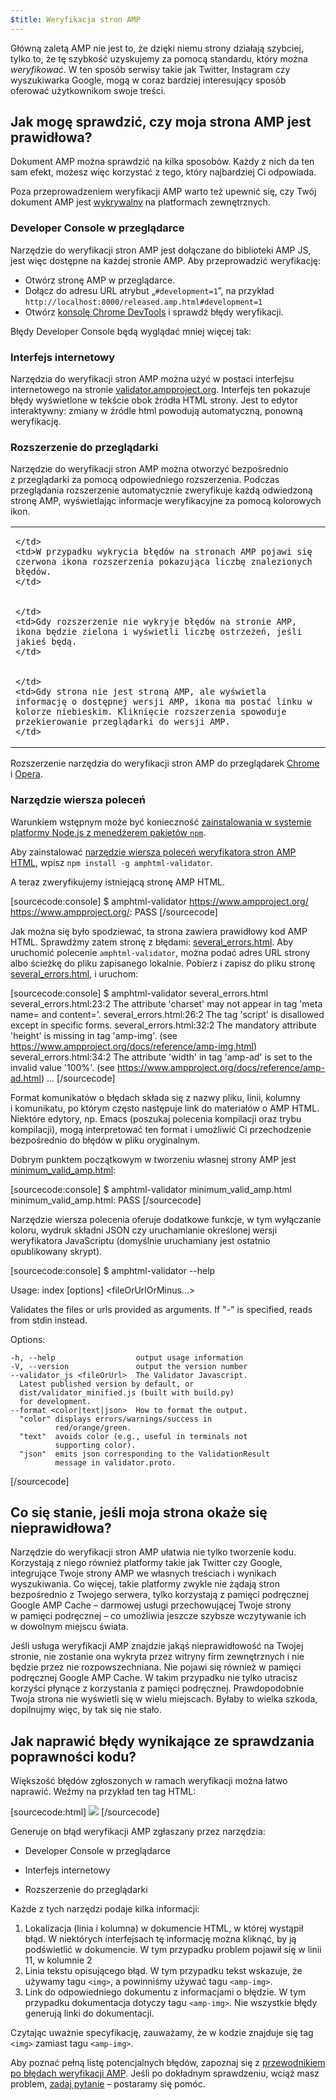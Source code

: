 ```yaml
---
$title: Weryfikacja stron AMP
---
```


Główną zaletą AMP nie jest to, że dzięki niemu strony działają szybciej, tylko to, że tę szybkość uzyskujemy za pomocą standardu, który można *weryfikować*. W ten sposób serwisy takie jak Twitter, Instagram czy wyszukiwarka Google, mogą w coraz bardziej interesujący sposób oferować użytkownikom swoje treści.

## Jak mogę sprawdzić, czy moja strona AMP jest prawidłowa?

Dokument AMP można sprawdzić na kilka sposobów. Każdy z nich da ten sam efekt, możesz więc korzystać z tego, który najbardziej Ci odpowiada.

Poza przeprowadzeniem weryfikacji AMP warto też upewnić się, czy Twój dokument AMP jest [wykrywalny](/docs/guides/discovery.html) na platformach zewnętrznych.

### Developer Console w przeglądarce

Narzędzie do weryfikacji stron AMP jest dołączane do biblioteki AMP JS, jest więc dostępne na każdej stronie AMP. Aby przeprowadzić weryfikację:

  * Otwórz stronę AMP w przeglądarce.
  * Dołącz do adresu URL atrybut „`#development=1`”, na przykład `http://localhost:8000/released.amp.html#development=1`
  * Otwórz [konsolę Chrome DevTools](https://developers.google.com/web/tools/chrome-devtools/debug/console/) i sprawdź błędy weryfikacji.

Błędy Developer Console będą wyglądać mniej więcej tak:

<amp-img src="/static/img/docs/validator_errors.png" width="713" height="243" alt="Zrzut ekranu narzędzia do weryfikacji stron AMP w konsoli chrome" layout="responsive"></amp-img>


### Interfejs internetowy

Narzędzia do weryfikacji stron AMP można użyć w postaci interfejsu internetowego
na stronie [validator.ampproject.org](https://validator.ampproject.org/). Interfejs ten pokazuje błędy wyświetlone w tekście obok źródła HTML strony.
Jest to edytor interaktywny: zmiany w źródle html powodują automatyczną, ponowną weryfikację.

<amp-img src="/static/img/docs/validator_web_ui.png" width="660" height="507" alt="Zrzut ekranu ze strony validator.ampproject.org z przykładami błędów." layout="responsive"></amp-img>


### Rozszerzenie do przeglądarki

Narzędzie do weryfikacji stron AMP można otworzyć bezpośrednio z przeglądarki za pomocą odpowiedniego rozszerzenia. Podczas przeglądania rozszerzenie automatycznie zweryfikuje każdą odwiedzoną stronę AMP, wyświetlając informacje weryfikacyjne za pomocą kolorowych ikon.

<table>
  <tr>
    <td>
      <amp-img src="/static/img/docs/validator_icon_invalid.png" width="20" height="20" alt="Czerwona ikona AMP informująca o nieprawidłowym dokumencie AMP." layout="fixed"></amp-img>
      
    </td>
    <td>W przypadku wykrycia błędów na stronach AMP pojawi się czerwona ikona rozszerzenia pokazująca liczbę znalezionych błędów.
    </td>
  </tr>
  <tr>
    <td>
      <amp-img src="/static/img/docs/validator_icon_valid.png" width="20" height="20" alt="Zielona ikona wskazująca poprawny dokument AMP." layout="fixed"></amp-img>
      
    </td>
    <td>Gdy rozszerzenie nie wykryje błędów na stronie AMP, ikona będzie zielona i wyświetli liczbę ostrzeżeń, jeśli jakieś będą.
    </td>
  </tr>
  <tr>
    <td>
      <amp-img src="/static/img/docs/validator_icon_link.png" width="20" height="20" alt="Niebieska ikona wskazująca po kliknięciu wariant AMP HTML." layout="fixed"></amp-img>
      
    </td>
    <td>Gdy strona nie jest stroną AMP, ale wyświetla informację o dostępnej wersji AMP, ikona ma postać linku w kolorze niebieskim. Kliknięcie rozszerzenia spowoduje przekierowanie przeglądarki do wersji AMP.
    </td>
  </tr>
</table>

Rozszerzenie narzędzia do weryfikacji stron AMP do przeglądarek [Chrome](https://chrome.google.com/webstore/detail/amp-validator/nmoffdblmcmgeicmolmhobpoocbbmknc) i [Opera](https://addons.opera.com/en-gb/extensions/details/amp-validator/).

### Narzędzie wiersza poleceń

Warunkiem wstępnym może być konieczność [zainstalowania w systemie platformy Node.js z menedżerem pakietów `npm`](https://docs.npmjs.com/getting-started/installing-node).

Aby zainstalować [narzędzie wiersza poleceń weryfikatora stron AMP HTML](https://www.npmjs.com/package/amphtml-validator), wpisz `npm install -g amphtml-validator`.

A teraz zweryfikujemy istniejącą stronę AMP HTML.

[sourcecode:console]
$ amphtml-validator https://www.ampproject.org/
https://www.ampproject.org/: PASS
[/sourcecode]

Jak można się było spodziewać, ta strona zawiera prawidłowy kod AMP HTML. Sprawdźmy zatem stronę z błędami:
[several_errors.html](https://raw.githubusercontent.com/ampproject/amphtml/master/validator/testdata/feature_tests/several_errors.html). Aby uruchomić polecenie `amphtml-validator`, można podać adres URL strony albo ścieżkę do pliku zapisanego lokalnie. Pobierz i zapisz do pliku stronę [several_errors.html](https://raw.githubusercontent.com/ampproject/amphtml/master/validator/testdata/feature_tests/several_errors.html), i uruchom:

[sourcecode:console]
$ amphtml-validator several_errors.html
several_errors.html:23:2 The attribute 'charset' may not appear in tag 'meta name= and content='.
several_errors.html:26:2 The tag 'script' is disallowed except in specific forms.
several_errors.html:32:2 The mandatory attribute 'height' is missing in tag 'amp-img'. (see https://www.ampproject.org/docs/reference/amp-img.html)
several_errors.html:34:2 The attribute 'width' in tag 'amp-ad' is set to the invalid value '100%'. (see https://www.ampproject.org/docs/reference/amp-ad.html)
...
[/sourcecode]

Format komunikatów o błędach składa się z nazwy pliku, linii, kolumny i komunikatu, po którym często następuje link do materiałów o AMP HTML. Niektóre edytory, np. Emacs (poszukaj polecenia kompilacji oraz trybu kompilacji), mogą interpretować ten format i umożliwić Ci przechodzenie bezpośrednio do błędów w pliku oryginalnym.

Dobrym punktem początkowym w tworzeniu własnej strony AMP jest [minimum_valid_amp.html](https://raw.githubusercontent.com/ampproject/amphtml/master/validator/testdata/feature_tests/minimum_valid_amp.html):

[sourcecode:console]
$ amphtml-validator minimum_valid_amp.html
minimum_valid_amp.html: PASS
[/sourcecode]

Narzędzie wiersza polecenia oferuje dodatkowe funkcje, w tym wyłączanie koloru, wydruk składni JSON czy uruchamianie określonej wersji weryfikatora JavaScriptu (domyślnie uruchamiany jest ostatnio opublikowany skrypt).

[sourcecode:console]
$ amphtml-validator --help

  Usage: index [options] <fileOrUrlOrMinus...>

  Validates the files or urls provided as arguments. If "-" is
  specified, reads from stdin instead.

  Options:

    -h, --help                  output usage information
    -V, --version               output the version number
    --validator_js <fileOrUrl>  The Validator Javascript.
      Latest published version by default, or
      dist/validator_minified.js (built with build.py)
      for development.
    --format <color|text|json>  How to format the output.
      "color" displays errors/warnings/success in
              red/orange/green.
      "text"  avoids color (e.g., useful in terminals not
              supporting color).
      "json"  emits json corresponding to the ValidationResult
              message in validator.proto.
[/sourcecode]

## Co się stanie, jeśli moja strona okaże się nieprawidłowa?

Narzędzie do weryfikacji stron AMP ułatwia nie tylko tworzenie kodu. Korzystają z niego również platformy takie jak Twitter czy Google, integrujące Twoje strony AMP we własnych treściach i wynikach wyszukiwania. Co więcej, takie platformy zwykle nie żądają stron bezpośrednio z Twojego serwera, tylko korzystają z pamięci podręcznej Google AMP Cache – darmowej usługi przechowującej Twoje strony w pamięci podręcznej – co umożliwia jeszcze szybsze wczytywanie ich w dowolnym miejscu świata.

Jeśli usługa weryfikacji AMP znajdzie jakąś nieprawidłowość na Twojej stronie, nie zostanie ona wykryta przez witryny firm zewnętrznych i nie będzie przez nie rozpowszechniana. Nie pojawi się również w pamięci podręcznej Google AMP Cache. W takim przypadku nie tylko utracisz korzyści płynące z korzystania z pamięci podręcznej. Prawdopodobnie Twoja strona nie wyświetli się w wielu miejscach. Byłaby to wielka szkoda, dopilnujmy więc, by tak się nie stało.

## Jak naprawić błędy wynikające ze sprawdzania poprawności kodu?

Większość błędów zgłoszonych w ramach weryfikacji można łatwo naprawić. Weźmy na przykład ten tag HTML:

[sourcecode:html]
<img src="cat.png">
[/sourcecode]

Generuje on błąd weryfikacji AMP zgłaszany przez narzędzia:

* Developer Console w przeglądarce
<amp-img alt="Błąd AMP: tag „img” może się pojawiać tylko jako element podrzędny tagu „noscript”.Czy chodziło Ci o „amp-img”?linia 11, kolumna 2" height="30" src="/static/img/docs/validator_console_imgerror.png" width="696" layout="responsive"></amp-img>

* Interfejs internetowy
<amp-img alt="Błąd AMP: tag „img” może się pojawiać tylko jako element podrzędny tagu „noscript”.Czy chodziło Ci o „amp-img”?linia 11, kolumna 2" height="58" src="/static/img/docs/validator_webui_imgerror.png" width="676" layout="responsive"></amp-img>

* Rozszerzenie do przeglądarki
<amp-img alt="Błąd AMP: tag „img” może się pojawiać tylko jako element podrzędny tagu „noscript”.Czy chodziło Ci o „amp-img”?linia 11, kolumna 2" height="108" src="/static/img/docs/validator_extension_imgerror.png" width="724" layout="responsive"></amp-img>

Każde z tych narzędzi podaje kilka informacji:

1. Lokalizacja (linia i kolumna) w dokumencie HTML, w której wystąpił
     błąd. W niektórych interfejsach tę informację można kliknąć, by ją podświetlić w dokumencie. W tym przypadku problem pojawił się w linii 11, w kolumnie 2</li>
1. Linia tekstu opisującego błąd. W tym przypadku tekst wskazuje, że
     używamy tagu `<img>`, a powinniśmy używać tagu `<amp-img>`.</li>
1. Link do odpowiedniego dokumentu z informacjami o błędzie. W tym przypadku dokumentacja dotyczy tagu `<amp-img>`. Nie wszystkie błędy generują linki do dokumentacji.

Czytając uważnie specyfikację, zauważamy, że w kodzie znajduje się tag `<img>` zamiast tagu `<amp-img>`.

Aby poznać pełną listę potencjalnych błędów, zapoznaj się z [przewodnikiem po błędach weryfikacji AMP](https://www.ampproject.org/docs/reference/validation_errors.html).
Jeśli po dokładnym sprawdzeniu, wciąż masz problem, [zadaj pytanie](http://stackoverflow.com/questions/tagged/amp-html) – postaramy się pomóc.
